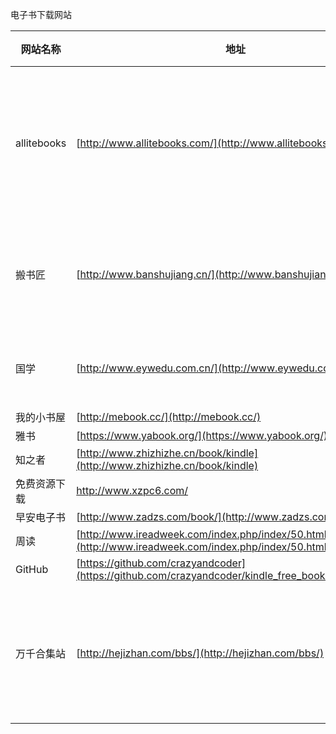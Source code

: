 电子书下载网站

|网站名称|地址|  备注  | 
| --- | --- | --- | 
| allitebooks | [http://www.allitebooks.com/](http://www.allitebooks.com/)| 英文版计算机相关书籍 |
|  搬书匠      |[http://www.banshujiang.cn/](http://www.banshujiang.cn/)  | 计算机相关书籍 |
|  国学       | [http://www.eywedu.com.cn/](http://www.eywedu.com.cn/)   |  国学类文章  |
|  我的小书屋  |   [http://mebook.cc/](http://mebook.cc/)         |    |  
|  雅书       | [https://www.yabook.org/](https://www.yabook.org/)     |    |    
|  知之者     | [http://www.zhizhizhe.cn/book/kindle](http://www.zhizhizhe.cn/book/kindle)   |    |    
|  免费资源下载| [http://www.xzpc6.com/ ](http://www.xzpc6.com/ )       |    |   
|  早安电子书  |[http://www.zadzs.com/book/](http://www.zadzs.com/book/)   | 
|  周读       |[http://www.ireadweek.com/index.php/index/50.html](http://www.ireadweek.com/index.php/index/50.html)|
|  GitHub    |[https://github.com/crazyandcoder](https://github.com/crazyandcoder/kindle_free_books/blob/master)|
|  万千合集站  |[http://hejizhan.com/bbs/](http://hejizhan.com/bbs/)    |偏学术的综合性网站|
